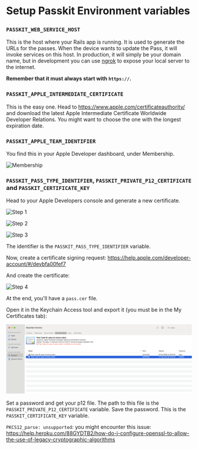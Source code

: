 # Setup Passkit Environment variables

### `PASSKIT_WEB_SERVICE_HOST`

This is the host where your Rails app is running. It is used to generate the URLs for the passes. 
When the device wants to update the Pass, it will invoke services on this host.
In production, it will simply be your domain name, but in development you can use [ngrok](https://ngrok.com/) to expose your local server to the internet.

**Remember that it must always start with `https://`.**

### `PASSKIT_APPLE_INTERMEDIATE_CERTIFICATE`

This is the easy one.
Head to https://www.apple.com/certificateauthority/ and download the latest Apple Intermediate Certificate Worldwide Developer Relations.
You might want to choose the one with the longest expiration date.

### `PASSKIT_APPLE_TEAM_IDENTIFIER`

You find this in your Apple Developer dashboard, under Membership.

![Membership](membership.png)

### `PASSKIT_PASS_TYPE_IDENTIFIER`, `PASSKIT_PRIVATE_P12_CERTIFICATE` and `PASSKIT_CERTIFICATE_KEY`

Head to your Apple Developers console and generate a new certificate.

![Step 1](step1.png)

![Step 2](step2.png)

![Step 3](step3.png)

The identifier is the `PASSKIT_PASS_TYPE_IDENTIFIER` variable.

Now, create a certificate signing request: https://help.apple.com/developer-account/#/devbfa00fef7

And create the certificate:

![Step 4](step4.png)

At the end, you'll have a `pass.cer` file.

Open it in the Keychain Access tool and export it (you must be in the My Certificates tab):

![Step 5](step5.png)

Set a password and get your p12 file. The path to this file is the `PASSKIT_PRIVATE_P12_CERTIFICATE` variable.
Save the password. This is the `PASSKIT_CERTIFICATE_KEY` variable.

`PKCS12_parse: unsupported`: you might encounter this issue: https://help.heroku.com/88GYDTB2/how-do-i-configure-openssl-to-allow-the-use-of-legacy-cryptographic-algorithms
